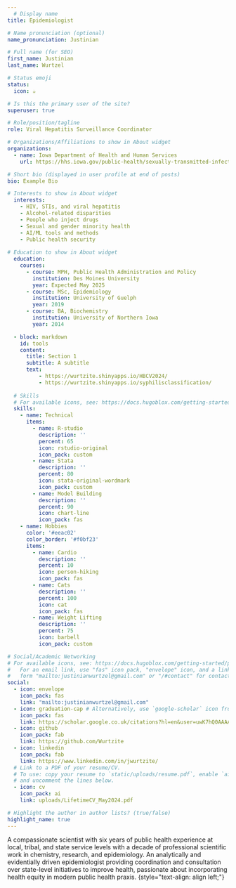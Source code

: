 ```yaml
---
  # Display name
title: Epidemiologist

# Name pronunciation (optional)
name_pronunciation: Justinian

# Full name (for SEO)
first_name: Justinian
last_name: Wurtzel

# Status emoji
status:
  icon: ☕️

# Is this the primary user of the site?
superuser: true

# Role/position/tagline
role: Viral Hepatitis Surveillance Coordinator

# Organizations/Affiliations to show in About widget
organizations:
  - name: Iowa Department of Health and Human Services
    url: https://hhs.iowa.gov/public-health/sexually-transmitted-infections/hepatitis-program

# Short bio (displayed in user profile at end of posts)
bio: Example Bio

# Interests to show in About widget
  interests:
    - HIV, STIs, and viral hepatitis
    - Alcohol-related disparities
    - People who inject drugs
    - Sexual and gender minority health
    - AI/ML tools and methods 
    - Public health security
      
# Education to show in About widget
  education:
    courses:
      - course: MPH, Public Health Administration and Policy
        institution: Des Moines University
        year: Expected May 2025
      - course: MSc, Epidemiology
        institution: University of Guelph
        year: 2019
      - course: BA, Biochemistry
        institution: University of Northern Iowa
        year: 2014

  - block: markdown
    id: tools
    content:
      title: Section 1
      subtitle: A subtitle
      text:
          - https://wurtzite.shinyapps.io/HBCV2024/
          - https://wurtzite.shinyapps.io/syphilisclassification/
            
  # Skills
  # For available icons, see: https://docs.hugoblox.com/getting-started/page-builder/#icons
  skills:
    - name: Technical
      items:
        - name: R-studio
          description: ''
          percent: 65
          icon: rstudio-original
          icon_pack: custom
        - name: Stata
          description: ''
          percent: 80
          icon: stata-original-wordmark
          icon_pack: custom
        - name: Model Building
          description: ''
          percent: 90
          icon: chart-line
          icon_pack: fas
    - name: Hobbies
      color: '#eeac02'
      color_border: '#f0bf23'
      items:
        - name: Cardio
          description: ''
          percent: 10
          icon: person-hiking
          icon_pack: fas
        - name: Cats
          description: ''
          percent: 100
          icon: cat
          icon_pack: fas
        - name: Weight Lifting
          description: ''
          percent: 75
          icon: barbell
          icon_pack: custom

# Social/Academic Networking
# For available icons, see: https://docs.hugoblox.com/getting-started/page-builder/#icons
#   For an email link, use "fas" icon pack, "envelope" icon, and a link in the
#   form "mailto:justinianwurtzel@gmail.com" or "/#contact" for contact widget.
social:
  - icon: envelope
    icon_pack: fas
    link: "mailto:justinianwurtzel@gmail.com"
  - icon: graduation-cap # Alternatively, use `google-scholar` icon from `ai` icon pack
    icon_pack: fas
    link: https://scholar.google.co.uk/citations?hl=en&user=uwK7hQ0AAAAJ
  - icon: github
    icon_pack: fab
    link: https://github.com/Wurtzite
  - icon: linkedin
    icon_pack: fab
    link: https://www.linkedin.com/in/jwurtzite/
  # Link to a PDF of your resume/CV.
  # To use: copy your resume to `static/uploads/resume.pdf`, enable `ai` icons in `params.yaml`,
  # and uncomment the lines below.
  - icon: cv
    icon_pack: ai
    link: uploads/LifetimeCV_May2024.pdf

# Highlight the author in author lists? (true/false)
highlight_name: true
---
```

A compassionate scientist with six years of public health experience at local, tribal, and state service levels with a decade of professional scientific work in chemistry, research, and epidemiology. An analytically and evidentially driven epidemiologist providing coordination and consultation over state-level initiatives to improve health, passionate about incorporating health equity in modern public health praxis.
{style="text-align: align left;"}

